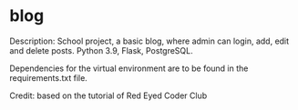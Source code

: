 # blog

Description: School project, a basic blog, where admin can login, add, edit and delete posts.
Python 3.9, 
Flask,
PostgreSQL.

Dependencies for the virtual environment are to be found in the requirements.txt file.

Credit: based on the tutorial of Red Eyed Coder Club
